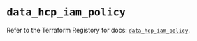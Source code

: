 # `data_hcp_iam_policy`

Refer to the Terraform Registory for docs: [`data_hcp_iam_policy`](https://registry.terraform.io/providers/hashicorp/hcp/0.79.0/docs/data-sources/iam_policy).
